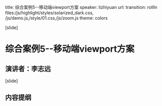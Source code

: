 title: 综合案例5--移动端viewport方案
speaker: lizhiyuan
url: 
transition: rollIn
files:/js/highlight/styles/solarized_dark.css, /js/demo.js,/style/01.css,/js/zoom.js
theme: colors

[slide]
# 综合案例5--移动端viewport方案
## 演讲者：李志远

[slide]
## 内容提纲